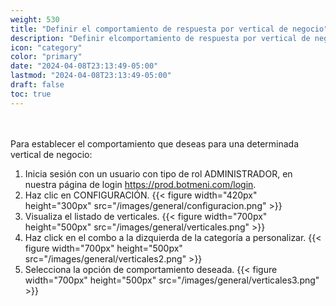 ```yaml
---
weight: 530
title: "Definir el comportamiento de respuesta por vertical de negocio"
description: "Definir elcomportamiento de respuesta por vertical de negocio"
icon: "category"
color: "primary"
date: "2024-04-08T23:13:49-05:00"
lastmod: "2024-04-08T23:13:49-05:00"
draft: false
toc: true
---
```

<br></br>
Para establecer el comportamiento que deseas para una determinada vertical de negocio:
1. Inicia sesión con un usuario con tipo de rol ADMINISTRADOR, en nuestra página de login <https://prod.botmeni.com/login>.
2. Haz clic en CONFIGURACIÓN.
{{< figure width="420px" height="300px" src="/images/general/configuracion.png" >}}
3. Visualiza el listado de verticales.
{{< figure width="700px" height="500px" src="/images/general/verticales.png" >}}
4. Haz click en el combo a la dizquierda de la categoría a personalizar.
{{< figure width="700px" height="500px" src="/images/general/verticales2.png" >}}
5. Selecciona la opción de comportamiento deseada.
{{< figure width="700px" height="500px" src="/images/general/verticales3.png" >}}




